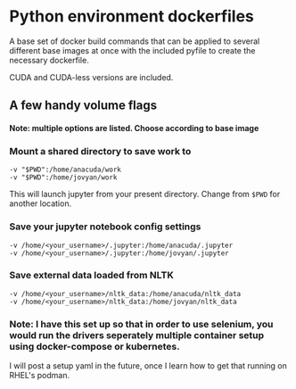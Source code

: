 # Python environment dockerfiles

A base set of docker build commands that can be applied to several different base images at once with the included pyfile to create the necessary dockerfile.

CUDA and CUDA-less versions are included.

## A few handy volume flags
#### Note: multiple options are listed. Choose according to base image

### Mount a shared directory to save work to
```
-v "$PWD":/home/anacuda/work
-v "$PWD":/home/jovyan/work
```
This will launch jupyter from your present directory. Change from ```$PWD``` for another location.
### Save your jupyter notebook config settings
```
-v /home/<your_username>/.jupyter:/home/anacuda/.jupyter
-v /home/<your_username>/.jupyter:/home/jovyan/.jupyter
```
### Save external data loaded from NLTK
```
-v /home/<your_username>/nltk_data:/home/anacuda/nltk_data
-v /home/<your_username>/nltk_data:/home/jovyan/nltk_data
```
### Note: I have this set up so that in order to use selenium, you would run the drivers seperately multiple container setup using docker-compose or kubernetes.
I will post a setup yaml in the future, once I learn how to get that running on RHEL's podman.
